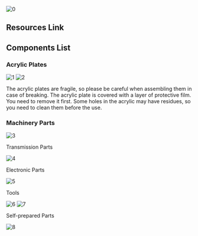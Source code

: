 ![0](images/0.jpg)	

## Resources Link														

[RobotName]: Adeept_PiCar-B

[RobotURL]: https://github.com/adeept/adeept_picar-b

[RobotGit]: https://github.com/adeept/adeept_picar-b.git

[Official Raspberry Pi website]: https://www.raspberrypi.org/downloads/

[Image file for the Raspberry Pi Robot]: https://adeept-my.sharepoint.com/personal/tomsun_adeept_onmicrosoft_com/_layouts/15/onedrive.aspx?id=%2Fpersonal%2Ftomsun%5Fadeept%5Fonmicrosoft%5Fcom%2FDocuments%2FadeeptRaspTank&amp;originalPath=aHR0cHM6Ly9hZGVlcHQtbXkuc2hhcmVwb2ludC5jb20vOmY6L2cvcGVyc29uYWwvdG9tc3VuX2FkZWVwdF9vbm1pY3Jvc29mdF9jb20vRXZCZmhES1dJVEJLb1ZLejFJTThta01CaWc5SHRiZG9sMXdLQU83WTk5cFJWdz9ydGltZT1rUWxJeE9EMjEwZw

[Official website]: https://www.adeept.com/

[GitHub]: https://github.com/adeept/adeept_picar-b

[Documentation for structure assembly]: https://www.adeept.com/learn/detail-33.html														

## Components List	

### Acrylic Plates

![1](images/1.jpg)
![2](images/2.jpg)

The acrylic plates are fragile, so please be careful when assembling them in case of breaking. The acrylic plate is covered with a layer of protective film. You need to remove it first. Some holes in the acrylic may have residues, so you need to clean them before the use. 

### Machinery Parts

![3](images/3.jpg)

Transmission Parts

![4](images/4.jpg)

Electronic Parts

![5](images/5.jpg)

Tools

![6](images/6.jpg)
![7](images/7.jpg)

Self-prepared Parts

![8](images/8.jpg)



